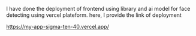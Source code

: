 I have done the deployment of frontend using library and ai model for face detecting using vercel plateform.
here, I provide the link of deployment 

https://my-app-sigma-ten-40.vercel.app/
